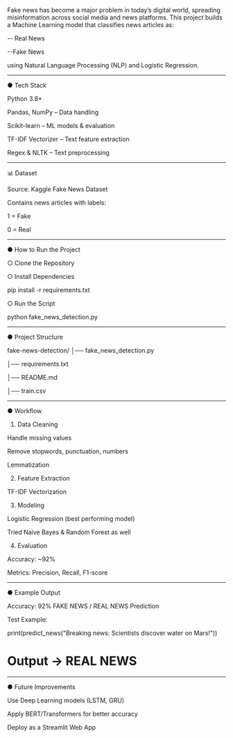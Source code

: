 Fake news has become a major problem in today’s digital world, spreading misinformation across social media and news platforms.
This project builds a Machine Learning model that classifies news articles as:

-- Real News

--Fake News


using Natural Language Processing (NLP) and Logistic Regression.


---

● Tech Stack

Python 3.8+

Pandas, NumPy – Data handling

Scikit-learn – ML models & evaluation

TF-IDF Vectorizer – Text feature extraction

Regex & NLTK – Text preprocessing



---

📊 Dataset

Source: Kaggle Fake News Dataset

Contains news articles with labels:

1 = Fake

0 = Real




---

● How to Run the Project

○ Clone the Repository

○ Install Dependencies

pip install -r requirements.txt

○ Run the Script

python fake_news_detection.py


---

● Project Structure

fake-news-detection/
│── fake_news_detection.py   

│── requirements.txt      

│── README.md         

│── train.csv


---

● Workflow

1. Data Cleaning

Handle missing values

Remove stopwords, punctuation, numbers

Lemmatization



2. Feature Extraction

TF-IDF Vectorization



3. Modeling

Logistic Regression (best performing model)

Tried Naive Bayes & Random Forest as well



4. Evaluation

Accuracy: ~92%

Metrics: Precision, Recall, F1-score





---

● Example Output

Accuracy: 92%
FAKE NEWS / REAL NEWS Prediction

Test Example:

print(predict_news("Breaking news: Scientists discover water on Mars!"))
# Output → REAL NEWS


---

● Future Improvements

Use Deep Learning models (LSTM, GRU)

Apply BERT/Transformers for better accuracy

Deploy as a Streamlit Web App

